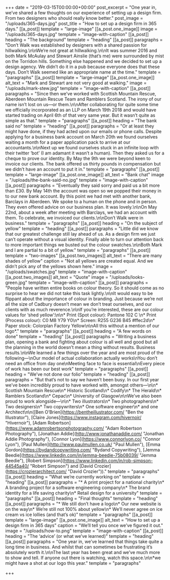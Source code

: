 +++
date = "2019-03-15T00:00:00+00:00"
post_excerpt = "One year in, we’ve shared a few thoughts on our experience of setting up a design firm. From two designers who should really know better."
post_image = "/uploads/365-days.jpg"
post_title = "How to set up a design firm in 365 days."
[[a_post]]
template = "large-image"
[[a_post.one_image]]
image = "/uploads/365-days.jpg"
template = "image-with-caption"
[[a_post]]
heading = "The background"
template = "heading"
[[a_post]]
paragraphs = "Don’t Walk was established by designers with a shared passion for hillwalking.\n\nWe’re not great at hillwalking.\n\nIt was summer 2016 and both Mark McAulay and Stewart Ainslie (that’s me) were surrounded by mist on the Torridon hills. Something else happened and we decided to set up a design agency. We didn’t do it in a pub because everyone does that these days. Don’t Walk seemed like an appropriate name at the time."
template = "paragraphs"
[[a_post]]
template = "large-image"
[[a_post.one_image]]
alt_text = "Mark and Stewart are not very good at walking."
image = "/uploads/mark-stew.jpg"
template = "image-with-caption"
[[a_post]]
paragraphs = "Since then we’ve worked with Scottish Mountain Rescue, Aberdeen Mountain Rescue Team and Ramblers Scotland. The irony of our name isn’t lost on us—or them.\n\nAfter collaborating for quite some time we officially incorporated as an LLP on March 19th 2018 and would have started trading on April 6th of that very same year. But it wasn’t quite as simple as that."
template = "paragraphs"
[[a_post]]
heading = "The bank said no"
template = "heading"
[[a_post]]
paragraphs = "Or at least they might have done, if they had acted upon our emails or phone calls. Despite applying for a business bank account on March 20th we found ourselves waiting a month for a paper application pack to arrive at our accountants.\n\nNext up we found ourselves stuck in an infinite loop with their twitter ‘bot’ (I am adamant it wasn’t a human). Then they asked us for a cheque to prove our identity. By May the 9th we were beyond keen to invoice our clients. The bank offered us thirty pounds in compensation but we didn’t have an account to put it in."
template = "paragraphs"
[[a_post]]
template = "large-image"
[[a_post.one_image]]
alt_text = "Bank chat"
image = "/uploads/the-bank-said-no.jpg"
template = "image-with-caption"
[[a_post]]
paragraphs = "Eventually they said sorry and paid us a bit more than £30. By May 14th the account was open so we popped their money in to our new bank account. By this point we had met with another bank, Barclays in Aberdeen. We spoke to a human on the phone and in person. They even offered advice on our business plan. It was lovely.\n\nOn May 22nd, about a week after meeting with Barclays, we had an account with them. To celebrate, we invoiced our clients.\n\nDon’t Walk were in business."
template = "paragraphs"
[[a_post]]
heading = "On the subject of yellow"
template = "heading"
[[a_post]]
paragraphs = "Little did we know that our greatest challenge still lay ahead of us. As a design firm we just can’t operate without a visual identity. Finally able to turn our attention back to more important things we busted out the colour swatches.\n\nBoth Mark and I are partial to a bit of yellow."
template = "paragraphs"
[[a_post]]
template = "two-images"
[[a_post.two_images]]
alt_text = "There are many shades of yellow"
caption = "Not all yellows are created equal. And we didn’t pick any of the yellows shown here."
image = "/uploads/swatches.jpg"
template = "image-with-caption"
[[a_post.two_images]]
alt_text = "Quote"
image = "/uploads/looks-green.jpg"
template = "image-with-caption"
[[a_post]]
paragraphs = "People have written entire books on colour theory. So it should come as no surprise to hear we did not take this task lightly.\n\nIt would easy to be flippant about the importance of colour in branding. Just because we’re not all the size of Cadbury doesn’t mean we don’t treat ourselves, and our clients with as much reverence.\n\nIf you’re interested, these are our colour values for ‘shed yellow’:\n\n* Print (Spot colour): Pantone 102 C \n* Print (Process colour): C0 M8 Y79 Y0\n* Screen: R255 G236 B45 #ffec2d\n* Paper stock: Colorplan Factory Yellow\n\nAll this without a mention of our logo*."
template = "paragraphs"
[[a_post]]
heading = "A few words on done"
template = "heading"
[[a_post]]
paragraphs = "Writing a business plan, opening a bank and fighting about colour is all well and good but all the planning in the world doesn’t mean a thing without results. Business results.\n\nWe learned a few things over the year and are most proud of the following—\nOur model of actual collaboration actually works\nYou don’t need an office from day one\nMeeting face to face is essential\nEvery piece of work has been our best work"
template = "paragraphs"
[[a_post]]
heading = "We’ve not done our folio"
template = "heading"
[[a_post]]
paragraphs = "But that’s not to say we haven’t been busy. In our first year we’ve been incredibly proud to have worked with, amongst others—\n\n* Scottish Mountain Rescue\n* Historic Scotland\n* Codify\n* The Herald\n* Ramblers Scotland\n* Cepac\n* University of Glasgow\n\nWe’ve also been proud to work alongside—\n\n* Two illustrators\n* Two photographers\n* Two designers\n* Two copywriters\n* One software engineer\n* and one Architect\n\n([Ben O’Brien](https://bentheillustrator.com/ \"Ben the Illustrator\"), [Claire Jones](https://www.instagram.com/hivernoir/ \"Hivernoir\"), [Adam Robertson](https://www.adamrobertsonphotography.com/ \"Adam Robertson Photography\"), [Jonathan Addie](http://www.jonathanaddie.com/ \"Jonathan Addie Photography\"), [Connor Lyon](https://www.connorlyon.co/ \"Connor Lyon\"), [Paul Mullen](http://www.paulmullen.co.uk/ \"Paul Mullen\"), [Emma Gordon](https://bydandcopywriting.com/ \"Bydand Copywriting\"), [Jemma Beedie](https://www.linkedin.com/in/jemma-beedie-75b08039/ \"Jemma Beedie\"), [Robert Simpson](https://www.linkedin.com/in/rob-simpson-44545a40/ \"Robert Simpson\") and [David Crozier](https://crozierarchitect.com/ \"David Crozier\"))."
template = "paragraphs"
[[a_post]]
heading = "What we’re currently working on"
template = "heading"
[[a_post]]
paragraphs = "* A print project for a national charity\n* A branding project for a software engineering company\n* The brand identity for a life saving charity\n* Retail design for a university"
template = "paragraphs"
[[a_post]]
heading = "Final thoughts"
template = "heading"
[[a_post]]
paragraphs = "* We still don’t have a logo\n* Our new website is on the way\n* We’re still not 100% about yellow\n* We’ll never agree on ice cream vs ice lollies (and that’s ok)"
template = "paragraphs"
[[a_post]]
template = "large-image"
[[a_post.one_image]]
alt_text = "How to set up a design firm in 365 days"
caption = "We’ll tell you once we’ve figured it out."
image = "/uploads/how-to.png"
template = "image-with-caption"
[[a_post]]
heading = "The ‘advice’ (or what we’ve learned)"
template = "heading"
[[a_post]]
paragraphs = "One year in, we’ve learned that things take quite a long time in business. And whilst that can sometimes be frustrating it’s absolutely worth it.\n\nThe last year has been great and we’ve much more to show and tell. If anyone out there is watching, watch this space.\n\n*we might have a shot at our logo this year."
template = "paragraphs"

+++
